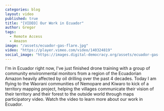 ```yaml
---
categories: blog
layout: video
published: true
title: "[VIDEO] Our Work in Ecuador"
author: Gregor
tags:
  - Remote Access
  - Amazon
image: "/assets/ecuador-gas-flare.jpg"
video: "https://player.vimeo.com/video/140324819"
social_image: "https://images.digital-democracy.org/assets/ecuador-gas-flare.jpg"
---
```

I'm in Ecuador right now, I've just finished drone training with a group of community environmental monitors from a region of the Ecuadorian Amazon heavily affected by oil drilling over the past 4 decades. Today I am flying to the Waorani communities of Nemopare and Kiwaro to kick of a territory mapping project, helping the villages communicate their vision of their territory and their forest to the outside world through maps participatory video. <a class="play-link">Watch the video</a> to learn more about our work in Ecuador.
